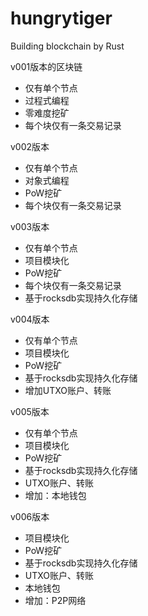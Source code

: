 # hungrytiger
Building blockchain by Rust

v001版本的区块链
 * 仅有单个节点
 * 过程式编程
 * 零难度挖矿
 * 每个块仅有一条交易记录

v002版本
 * 仅有单个节点
 * 对象式编程
 * PoW挖矿
 * 每个块仅有一条交易记录

v003版本
 * 仅有单个节点
 * 项目模块化
 * PoW挖矿
 * 每个块仅有一条交易记录
 * 基于rocksdb实现持久化存储


v004版本
 * 仅有单个节点
 * 项目模块化
 * PoW挖矿
 * 基于rocksdb实现持久化存储
 * 增加UTXO账户、转账

v005版本
 * 仅有单个节点
 * 项目模块化
 * PoW挖矿
 * 基于rocksdb实现持久化存储
 * UTXO账户、转账
 * 增加：本地钱包

v006版本
 * 项目模块化
 * PoW挖矿
 * 基于rocksdb实现持久化存储
 * UTXO账户、转账
 * 本地钱包
 * 增加：P2P网络
